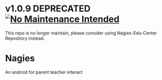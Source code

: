 # v1.0.9 DEPRECATED [![No Maintenance Intended](http://unmaintained.tech/badge.svg)](http://unmaintained.tech/)
This repo is no longer maintain, please consider using Nagies-Edu-Center Repository instead. 
# Nagies
An android for parent teacher interact
